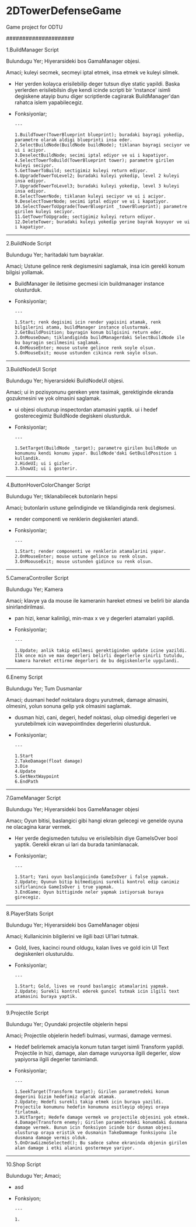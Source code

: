 # 2DTowerDefenseGame
Game project for ODTU

#####################

1.BuildManager Script

Bulundugu Yer; Hiyerarsideki bos GamaManager objesi.

Amaci; kuleyi secmek, secmeyi iptal etmek, insa etmek ve kuleyi silmek.
- Her yerden kolayca erisilebilip deger tutsun diye static yapildi. Baska yerlerden erisilebilsin diye kendi icinde scripti bir 'instance' isimli degiskene atayip bunu diger scriptlerde cagirarak BuildManager'dan rahatca islem yapabilecegiz.
- Fonksiyonlar;
      
      ---
      
      1.BuildTower(TowerBlueprint blueprint); buradaki bayragi yokedip, parametre olarak aldigi blueprinti insa eder.
      2.SelectBuildNode(BuildNode buildNode); tiklanan bayragi seciyor ve ui i aciyor.
      3.DeselectBuildNode; secimi iptal ediyor ve ui i kapatiyor.
      4.SelectTowerToBuild(TowerBlueprint tower); parametre girilen kuleyi seciyor. 
      5.GetTowerToBuild; sectigimiz kuleyi return ediyor.
      6.UpgradeTowerToLevel2; buradaki kuleyi yokedip, level 2 kuleyi insa ediyor.
      7.UpgradeTowerToLevel3; buradaki kuleyi yokedip, level 3 kuleyi insa ediyor.
      8.SelectTowerNode; tiklanan kuleyi seciyor ve ui i aciyor.
      9.DeselectTowerNode; secimi iptal ediyor ve ui i kapatiyor.
      10.SelectTowerToUpgrade(TowerBlueprint _towerBlueprint); parametre girilen kuleyi seciyor.
      11.GetTowerToUpgrade; sectigimiz kuleyi return ediyor.
      12.DeleteTower; buradaki kuleyi yokedip yerine bayrak koyuyor ve ui i kapatiyor.
      
---

2.BuildNode Script

Bulundugu Yer; haritadaki tum bayraklar.

Amaci; Ustune gelince renk degismesini saglamak, insa icin gerekli konum bilgisi yollamak.
- BuildManager ile iletisime gecmesi icin buildmanager instance olusturduk.
- Fonksiyonlar;

      ---

      1.Start; renk degisimi icin render yapisini atamak, renk bilgilerini atama, buildManager instance olusturmak.
      2.GetBuildPosition; bayragin konum bilgisini return eder.
      3.OnMouseDown; tiklandiginda buildManagerdaki SelectBuildNode ile bu bayragin secilmesini saglamak.
      4.OnMouseEnter; mouse ustune gelince renk soyle olsun.
      5.OnMouseExit; mouse ustunden cikinca renk soyle olsun.
      
---

3.BuildNodeUI Script

Bulundugu Yer; hiyerarsideki BuildNodeUI objesi.

Amaci; ui in pozisyonunu gereken yere tasimak, gerektiginde ekranda gozukmesini ve yok olmasini saglamak.
- ui objesi olusturup inspectordan atamasini yaptik. ui i hedef gosterecegimiz BuildNode degiskeni olusturduk.
- Fonksiyonlar; 

      ---
      
      1.SetTarget(BuildNode _target); parametre girilen buildNode un konumunu kendi konumu yapar. BuildNode'daki GetBuildPosition i kullandik.
      2.HideUI; ui i gizler.
      3.ShowUI; ui i gosterir.
      
---

4.ButtonHoverColorChanger Script

Bulundugu Yer; tiklanabilecek butonlarin hepsi

Amaci; butonlarin ustune gelindiginde ve tiklandiginda renk degismesi.
- render componenti ve renklerin degiskenleri atandi.
- Fonksiyonlar;
     
      ---
      
      1.Start; render componenti ve renklerin atamalarini yapar.
      2.OnMouseEnter; mouse ustune gelince su renk olsun.
      3.OnMoouseExit; mouse ustunden gidince su renk olsun.
      
---

5.CameraController Script

Bulundugu Yer; Kamera

Amaci; klavye ya da mouse ile kameranin hareket etmesi ve belirli bir alanda sinirlandirilmasi.
- pan hizi, kenar kalinligi, min-max x ve y degerleri atamalari yapildi.
- Fonksiyonlar;

      ---
      
      1.Update; anlik takip edilmesi gerektiginden update icine yazildi. Ilk once min ve max degerleri belirli degerlerle sinirli tutuldu, kamera hareket ettirme degerleri de bu degiskenlerle uygulandi.
      
---

6.Enemy Script

Bulundugu Yer; Tum Dusmanlar

Amaci; dusmani hedef noktalara dogru yurutmek, damage almasini, olmesini, yolun sonuna gelip yok olmasini saglamak.
- dusman hizi, cani, degeri, hedef noktasi, olup olmedigi degerleri ve yurutebilmek icin wavepointIndex degerlerini olusturduk.
- Fonksiyonlar;

      ---
      
      1.Start
      2.TakeDamage(float damage)
      3.Die
      4.Update
      5.GetNextWaypoint
      6.EndPath
      
---

7.GameManager Script

Bulundugu Yer; Hiyerarsideki bos GameManager objesi

Amacı; Oyun bitisi, baslangici gibi hangi ekran gelecegi ve genelde oyuna ne olacagina karar vermek.
- Her yerde degismeden tutulsu ve erisilebilsin diye GameIsOver bool yaptik. Gerekli ekran ui lari da burada tanimlanacak.
- Fonksiyonlar;

      ---
      
      1.Start; Yani oyun baslangicinda GameIsOver i false yapmak.
      2.Update; Oyunun bitip bitmedigini surekli kontrol edip canimiz sifirlaninca GameIsOver i true yapmak.
      3.EndGame; Oyun bittiginde neler yapmak istiyorsak buraya girecegiz.

---

8.PlayerStats Script

Bulundugu Yer; Hiyerarsideki bos GameManager objesi

Amaci; Kullanicinin bilgilerini ve ilgili bazi UI'lari tutmak.
- Gold, lives, kacinci round oldugu, kalan lives ve gold icin UI Text degiskenleri olusturuldu.
- Fonksiyonlar; 
      
      ---
      
      1.Start; Gold, lives ve round baslangic atamalarini yapmak.
      2.Update; Surekli kontrol ederek guncel tutmak icin ilgili text atamasini buraya yaptik.
      
---

9.Projectile Script

Bulundugu Yer; Oyundaki projectile objelerin hepsi

Amaci; Projectile objelerin hedefi bulmasi, vurmasi, damage vermesi.
- Hedef belirlemek amaciyla konum tutan target isimli Transform yapildi. Projectile in hizi, damage, alan damage vuruyorsa ilgili degerler, slow yapiyorsa ilgili degerler tanimlandi. 
- Fonksiyonlar; 

      ---
      
      1.SeekTarget(Transform target); Girilen parametredeki konum degerini bizim hedefimiz olarak atamak.
      2.Update; Hedefi surekli takip etmek icin buraya yazildi. Projectile konumunu hedefin konumuna esitleyip objeyi oraya firlatmak.
      3.HitTarget; Hedefe damage vermek ve projectile objesini yok etmek.
      4.Damage(Transform enemy); Girilen parametredeki konumdaki dusmana damage vermek. Bunun icin fonksiyon icinde bir dusman objesi olusturup oraya eristik ve dusmanin TakeDammage fonksiyonu ile dusmana damage vermis olduk.
      5.OnDrawGizmoSelected(); Bu sadece sahne ekraninda objenin girilen alan damage i etki alanini gostermeye yariyor.

---

10.Shop Script

Bulundugu Yer;
Amaci;
- asd
- Fonksiyon;

      ---
      
      1.
